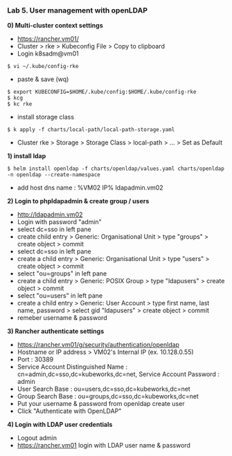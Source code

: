 ### Lab 5. User management with openLDAP

**0) Multi-cluster context settings**

- https://rancher.vm01/
- Cluster > rke > Kubeconfig File > Copy to clipboard
- Login k8sadm@vm01
~~~
$ vi ~/.kube/config-rke
~~~
- paste & save (wq)
~~~
$ export KUBECONFIG=$HOME/.kube/config:$HOME/.kube/config-rke
$ kcg
$ kc rke
~~~

- install storage class
~~~
$ k apply -f charts/local-path/local-path-storage.yaml  
~~~
- Cluster rke > Storage > Storage Class > local-path > ... > Set as Default

**1) install ldap**

~~~
$ helm install openldap -f charts/openldap/values.yaml charts/openldap -n openldap --create-namespace
~~~
- add host dns name : %VM02 IP% ldapadmin.vm02

**2) Login to phpldapadmin & create group / users**

- http://ldapadmin.vm02
- Login with password "admin"
- select dc=sso in left pane
- create child entry > Generic: Organisational Unit > type "groups" > create object > commit
- select dc=sso in left pane
- create a child entry > Generic: Organisational Unit > type "users" > create object > commit
- select "ou=groups" in left pane
- create a child entry > Generic: POSIX Group > type "ldapusers" > create object > commit
- select "ou=users" in left pane
- create a child entry > Generic: User Account > type first name, last name, password > select gid "ldapusers" > create object > commit
- remeber username & password

**3) Rancher authenticate settings** 
- https://rancher.vm01/g/security/authentication/openldap
- Hostname or IP address > VM02's Internal IP (ex. 10.128.0.55)
- Port : 30389
- Service Account Distinguished Name : cn=admin,dc=sso,dc=kubeworks,dc=net, Service Account Password : admin
- User Search Base : ou=users,dc=sso,dc=kubeworks,dc=net
- Group Search Base : ou=groups,dc=sso,dc=kubeworks,dc=net
- Put your username & password from openldap create user
- Click "Authenticate with OpenLDAP"

**4) Login with LDAP user credentials**
- Logout admin
- https://rancher.vm01 login with LDAP user name & password


